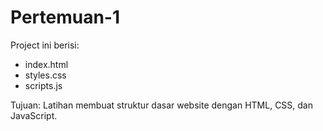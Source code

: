 # Pertemuan-1

Project ini berisi:
- index.html
- styles.css
- scripts.js

Tujuan: Latihan membuat struktur dasar website dengan HTML, CSS, dan JavaScript.
